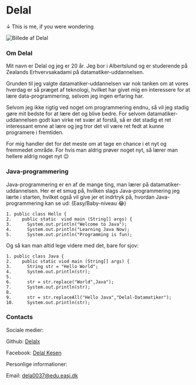 # Delal
↓ This is me, if you were wondering

![Billede af Delal](https://avatars3.githubusercontent.com/u/70882719?s=460&u=857e3fe9643ab3668f303946f78777175be1841a&v=4)

### Om Delal

Mit navn er Delal og jeg er 20 år. Jeg bor i Albertslund og er studerende på Zealands Erhvervsakadami på datamatiker-uddannelsen.

Grunden til jeg valgte datamatiker-uddannelsen var nok tanken om at vores hverdag er så præget af teknologi, hvilket har givet mig en interessere for at lære data-programmering, selvom jeg ingen erfaring har. 

Selvom jeg ikke rigtig ved noget om programmering endnu, så vil jeg stadig gøre mit bedste for at lære det og blive bedre. For selvom datamatiker-uddannelsen godt kan virke ret svær at forstå, så er det stadig et ret interessant emne at lære og jeg tror det vil være ret fedt at kunne programere i fremtiden.

For mig handler det for det meste om at tage en chance i et nyt og fremmedet område. For hvis man aldrig prøver noget nyt, så lærer man hellere aldrig noget nyt 😉


### Java-programmering
Java-programmering er en af de mange ting, man lærer på datamatiker-uddannelsen.
Her er et smug på, hvilken slags Java-programmering jeg lærte i starten, hvilket også vil give jer et indrtryk på, hvordan Java-programmering kan se ud:
(Easy/Baby-niveau 😂)
```
1. public class Hello {
2.    public static  viod main (String[] args) {
3.      System.out.println("Welcome to Java");
4.      System.out.println("Learning Java Now);
5.      System.out.println("Programming is fun);
```
Og så kan man altid lege videre med det, bare for sjov:
```
1. public class Java {
2.    public static viod main (String[] args) {
3.      String str = "Hello World";
4.      System.out.println(str);
5.
6.      str = str.replace("World",Java");
7.      System.out.println(str);
8.      
9.      str = str.replaceAll("Hello Java","Delal-Datamatiker");
10.     System.out.println(str);
```

### Contacts

Sociale medier:

Github: [Delalx](https://github.com/Delalx)

Facebook: [Delal Kesen](https://www.facebook.com/delal.kesen)

Personlige informationer:

Email: dela0037@edu.easj.dk
